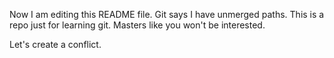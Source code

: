 Now I am editing this README file.
Git says I have unmerged paths.
This is a repo just for learning git.
Masters like you won't be interested.

Let's create a conflict.
